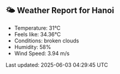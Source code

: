 <!-- WEATHER-START -->
## 🌤 Weather Report for Hanoi

- Temperature: 31°C
- Feels like: 34.36°C
- Conditions: broken clouds
- Humidity: 58%
- Wind Speed: 3.94 m/s

Last updated: 2025-06-03 04:29:45 UTC
<!-- WEATHER-END -->
